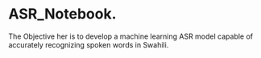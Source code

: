 # ASR_Notebook.

The Objective her is to develop a machine learning ASR model capable of accurately recognizing spoken words in Swahili.
